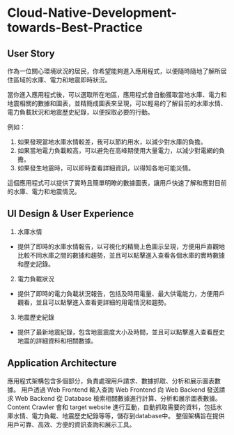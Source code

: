 # Cloud-Native-Development-towards-Best-Practice

## User Story
作為一位關心環境狀況的居民，你希望能夠進入應用程式，以便隨時隨地了解所居住區域的水庫、電力和地震即時狀況。

當你進入應用程式後，可以選取所在地區，應用程式會自動獲取當地水庫、電力和地震相關的數據和圖表，並精簡成圖表來呈現，可以輕易的了解目前的水庫水情、電力負載狀況和地震歷史紀錄，以便採取必要的行動。

例如：
1. 如果發現當地水庫水情較差，我可以節約用水，以減少對水庫的負擔。
2. 如果當地電力負載較高，可以避免在高峰期使用大量電力，以減少對電網的負擔。
3. 如果發生地震時，可以即時查看詳細資訊，以得知各地可能災情。

這個應用程式可以提供了實時且簡單明瞭的數據圖表，讓用戶快速了解和應對目前的水庫、電力和地震情況。

## UI Design & User Experience
1. 水庫水情
  - 提供了即時的水庫水情報告，以可視化的精簡上色圖示呈現，方便用戶直觀地比較不同水庫之間的數據和趨勢，並且可以點擊進入查看各個水庫的實時數據和歷史記錄。
2. 電力負載狀況
  - 提供了即時的電力負載狀況報告，包括及時用電量、最大供電能力，方便用戶觀看，並且可以點擊進入查看更詳細的用電情況和趨勢。
3. 地震歷史紀錄
  - 提供了最新地震紀錄，包含地震震度大小及時間，並且可以點擊進入查看歷史地震的詳細資料和相關數據。

## Application Architecture
應用程式架構包含多個部分，負責處理用戶請求、數據抓取、分析和展示圖表數據。
用戶透過 Web Frontend 輸入查詢
Web Frontend 向 Web Backend 發送請求
Web Backend 從 Database 檢索相關數據進行計算、分析和展示圖表數據。
Content Crawler 會和 target website 進行互動，自動抓取需要的資料，包括水庫水情、電力負載、地震歷史紀錄等等，儲存到database中。
整個架構旨在提供用戶可靠、高效、方便的資訊查詢和展示工具。

